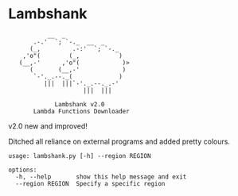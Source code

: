 # Lambshank

~~~
           __  _
       .-.'  `; `-._  __  _
      (_,         .-:'  `; `-._
    ,'o"(        (_,           )
   (__,-'      ,'o"(            )>
      (       (__,-'            )
       `-'._.--._(             )
          |||  |||`-'._.--._.-'
                     |||  |||

             Lambshank v2.0 
       Lambda Functions Downloader

~~~

v2.0 new and improved! 

Ditched all reliance on external programs and added pretty colours.


```
usage: lambshank.py [-h] --region REGION

options:
  -h, --help       show this help message and exit
  --region REGION  Specify a specific region
```
